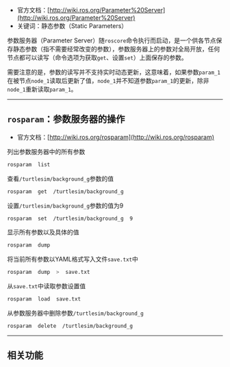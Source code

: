 + 官方文档：[http://wiki.ros.org/Parameter%20Server](http://wiki.ros.org/Parameter%20Server)
+ 关键词：静态参数（Static Parameters）

参数服务器（Parameter Server）随`roscore`命令执行而启动，是一个供各节点保存静态参数（指不需要经常改变的参数），参数服务器上的参数对全局开放，任何节点都可以读写（命令选项为获取`get`、设置`set`）上面保存的参数。

需要注意的是，参数的读写并不支持实时动态更新，这意味着，如果参数`param_1`在被节点`node_1`读取后更新了值，`node_1`并不知道参数`param_1`的更新，除非`node_1`重新读取`param_1`。

---
## `rosparam`：参数服务器的操作

+ 官方文档：[http://wiki.ros.org/rosparam](http://wiki.ros.org/rosparam)

列出参数服务器中的所有参数

```bash
rosparam  list
```

查看`/turtlesim/background_g`参数的值

```bash
rosparam  get  /turtlesim/background_g
```

设置`/turtlesim/background_g`参数的值为9

```bash
rosparam  set  /turtlesim/background_g  9
```

显示所有参数以及具体的值

```bash
rosparam  dump
```

将当前所有参数以YAML格式写入文件`save.txt`中

```bash
rosparam  dump  >  save.txt
```

从`save.txt`中读取参数设置值

```bash
rosparam  load  save.txt
```

从参数服务器中删除参数`/turtlesim/background_g`

```bash
rosparam  delete  /turtlesim/background_g
```

---
## 相关功能

